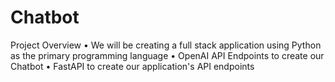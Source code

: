 # Chatbot

Project Overview
• We will be creating a full stack application using Python as the primary programming language
• OpenAI API Endpoints to create our Chatbot
• FastAPI to create our application's API endpoints
